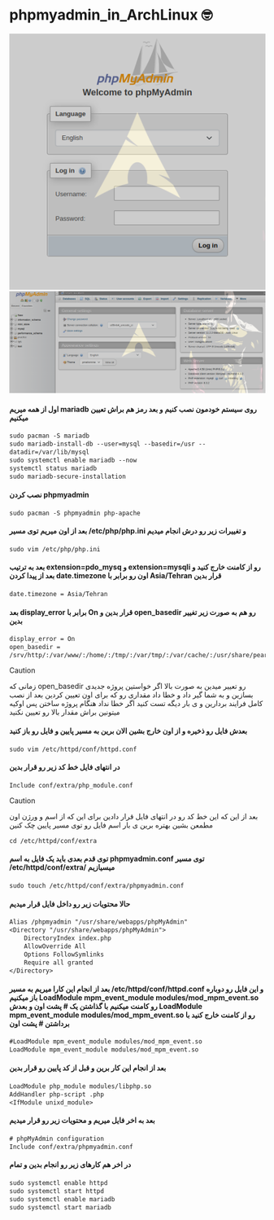 # phpmyadmin_in_ArchLinux :nerd_face:

![Login](images/login_phpmyadmin.png)
![Dashboard](images/dashboard_phpmyadmin.png)

#### اول از همه میریم mariadb روی سیستم خودمون نصب کنیم و بعد رمز هم براش تعیین میکنیم 
```
sudo pacman -S mariadb
sudo mariadb-install-db --user=mysql --basedir=/usr --datadir=/var/lib/mysql
sudo systemctl enable mariadb --now
systemctl status mariadb
sudo mariadb-secure-installation
```

#### نصب کردن phpmyadmin
```
sudo pacman -S phpmyadmin php-apache
```

####  بعد از اون میریم توی مسیر /etc/php/php.ini و تغییرات زیر رو درش انجام میدیم
```
sudo vim /etc/php/php.ini
```
#### بعد به ترتیب extension=pdo_mysq و extension=mysqli رو از کامنت خارج کنید و بعد از پیدا کردن date.timezone اون رو برابر با Asia/Tehran قرار بدین
```
date.timezone = Asia/Tehran
```

#### بعد display_error برابر با On قرار بدین و open_basedir رو هم به صورت زیر تغییر بدین
```
display_error = On
open_basedir = /srv/http/:/var/www/:/home/:/tmp/:/var/tmp/:/var/cache/:/usr/share/pear/:/usr/share/webapps/:/etc/webapps/
```
> [!CAUTION]
> زمانی که open_basedir رو تعییر میدین به صورت بالا اگر خواستین پروژه جدیدی بسازین و به شما گیر داد و خطا داد مقداری رو که برای اون تعیین کردین بعد از نصب کامل فرایند بردارین و ی بار دیگه تست کنید اگر خطا نداد هنگام پروژه ساختن پس اوکیه میتونین براش مقدار بالا رو تعیین نکنید



#### بعدش فایل رو ذخیره و از اون خارج بشین الان برین به مسیر پایین و فایل رو باز کنید
```
sudo vim /etc/httpd/conf/httpd.conf
```

#### در انتهای فایل خط کد زیر رو قرار بدین 
```
Include conf/extra/php_module.conf
```

> [!CAUTION]
> بعد از این که این خط کد رو در انتهای فایل قرار دادین برای این که از اسم و ورژن اون مطمعن بشین بهتره برین ی بار اسم فایل رو توی مسیر پایین چک کنین
```
cd /etc/httpd/conf/extra
```

#### توی قدم بعدی باید یک فایل به اسم phpmyadmin.conf توی مسیر /etc/httpd/conf/extra/ میسیازیم 
```
sudo touch /etc/httpd/conf/extra/phpmyadmin.conf
```

#### حالا محتویات زیر رو داخل فایل قرار میدیم
```
Alias /phpmyadmin "/usr/share/webapps/phpMyAdmin"
<Directory "/usr/share/webapps/phpMyAdmin">
    DirectoryIndex index.php
    AllowOverride All
    Options FollowSymlinks
    Require all granted
</Directory>
```

#### بعد از انجام این کارا میریم به مسیر /etc/httpd/conf/httpd.conf و این فایل رو دوباره باز میکنیم LoadModule mpm_event_module modules/mod_mpm_event.so رو کامنت میکنیم با گذاشتن یک # پشت اون و بعدش LoadModule mpm_event_module modules/mod_mpm_event.so رو از کامنت خارج کنید با برداشتن # پشت اون
```
#LoadModule mpm_event_module modules/mod_mpm_event.so
LoadModule mpm_event_module modules/mod_mpm_event.so
```

#### بعد از انجام این کار برین و قبل از <IfModule unixd_module> کد پایین رو قرار بدین
```
LoadModule php_module modules/libphp.so
AddHandler php-script .php
<IfModule unixd_module>
```

#### بعد به اخر فایل میریم و محتویات زیر رو قرار میدیم
```
# phpMyAdmin configuration
Include conf/extra/phpmyadmin.conf
```

#### در اخر هم کارهای زیر رو انجام بدین و تمام
```
sudo systemctl enable httpd
sudo systemctl start httpd
sudo systemctl enable mariadb
sudo systemctl start mariadb
```

